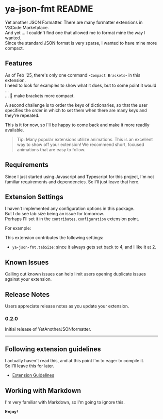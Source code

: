 # ya-json-fmt README

Yet another JSON Formatter.  There are many formatter extensions in VSCode Marketplace.  
And yet ... I couldn't find one that allowed me to format mine the way I wanted.  
Since the standard JSON format is very sparse, I wanted to have mine more compact.  

## Features

As of Feb '25, there's only one command -`Compact Brackets`- in this extension.  
I need to look for examples to show what it does, but to some point it would ...  
... 🥁 make brackets more compact.  

A second challenge is to order the keys of dictionaries, so that the user specifies 
the order in which to set them when there are many keys and they're repeated.  

This is it for now, so I'll be happy to come back and make it more readily available.  

> Tip: Many popular extensions utilize animations. This is an excellent way to show off your extension! We recommend short, focused animations that are easy to follow.

## Requirements

Since I just started using Javascript and Typescript for this project, I'm not familiar 
requirements and dependencies.   So I'll just leave that here.  

## Extension Settings

I haven't implemented any configuration options in this package.  
But I do see tab size being an issue for tomorrow.  
Perhaps I'll set it in the `contributes.configuration` extension point.

For example:

This extension contributes the following settings:

* `ya-json-fmt.tabSize`: since it always gets set back to 4, and I like it at 2. 

## Known Issues

Calling out known issues can help limit users opening duplicate issues against your extension.

## Release Notes

Users appreciate release notes as you update your extension.

### 0.2.0

Initial release of YetAnotherJSONformatter.  

---

## Following extension guidelines

I actually haven't read this, and at this point I'm to eager to compile it.  
So I'll leave this for later.  

* [Extension Guidelines](https://code.visualstudio.com/api/references/extension-guidelines)

## Working with Markdown

I'm very familiar with Markdown, so I'm going to ignore this.  

**Enjoy!**
